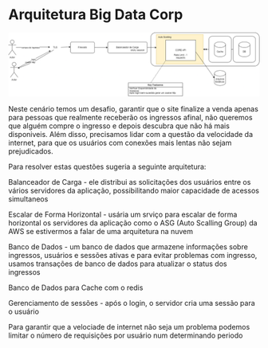 # Arquitetura Big Data Corp

![arquitetura big data corp](https://github.com/elisiomualumene/bigdatacorp_architecture/blob/main/BigDataCorp.png)

Neste cenário temos um desafio, garantir que o site finalize a venda apenas para pessoas que realmente receberão os ingressos afinal, não queremos que alguém compre o ingresso e depois descubra que não há mais disponiveis. Além disso, precisamos lidar com a questão da velocidade da internet, para que os usuários com conexões mais lentas não sejam prejudicados.

Para resolver estas questões sugeria a seguinte arquitetura:

Balanceador de Carga - ele distribui as solicitações dos usuários entre os vários servidores da aplicação, possibilitando maior capacidade de acessos simultaneos

Escalar de Forma Horizontal -  usária um srviço para escalar de forma horizontal os servidores da aplicação como o ASG (Auto Scalling Group) da AWS se estivermos a falar de uma arquitetura na nuvem

Banco de Dados - um banco de dados que armazene informações sobre ingressos, usuários e sessões ativas e para evitar problemas com ingresso, usamos transações de banco de dados para atualizar o status dos ingressos

Banco de Dados para Cache com o redis

Gerenciamento de sessões -  após o login, o servidor cria uma sessão para o usuário

Para garantir que a velociade de internet não seja um problema podemos limitar o número de requisições por usuário num determinando periodo


